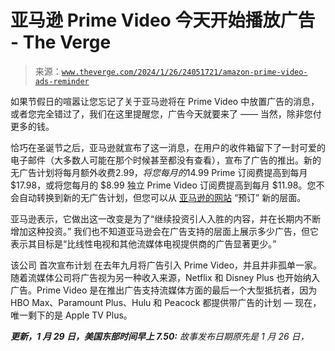 <!--yml

类别: 未分类

日期: 2024-05-27 15:10:51

-->

# 亚马逊 Prime Video 今天开始播放广告 - The Verge

> 来源：[`www.theverge.com/2024/1/26/24051721/amazon-prime-video-ads-reminder`](https://www.theverge.com/2024/1/26/24051721/amazon-prime-video-ads-reminder)

如果节假日的喧嚣让您忘记了关于亚马逊将在 Prime Video 中放置广告的消息，或者您完全错过了，我们在这里提醒您，广告今天就要来了 —— 当然，除非您付更多的钱。

恰巧在圣诞节之后，亚马逊就宣布了这一消息，在用户的收件箱留下了一封可爱的电子邮件（大多数人可能在那个时候甚至都没有查看），宣布了广告的推出。新的无广告计划将每月额外收费$2.99，将您每月的$14.99 Prime 订阅费提高到每月 $17.98，或将您每月的 $8.99 独立 Prime Video 订阅费提高到每月 $11.98。您不会自动转换到新的无广告计划，但您可以从 [亚马逊的网站](https://www.amazon.com/primevideoadfree?tag=theverge02-20) “预订” 新的层面。

亚马逊表示，它做出这一改变是为了“继续投资引人入胜的内容，并在长期内不断增加这种投资。” 我们也不知道亚马逊会在广告支持的层面上展示多少广告，但它表示其目标是“比线性电视和其他流媒体电视提供商的广告显著更少。”

该公司 首次宣布计划 在去年九月将广告引入 Prime Video，并且并非孤单一家。随着流媒体公司将广告视为另一种收入来源，Netflix 和 Disney Plus 也开始纳入广告。Prime Video 是在推出广告支持流媒体方面的最后一个大型抵抗者，因为 HBO Max、Paramount Plus、Hulu 和 Peacock 都提供带广告的计划 — 现在，唯一剩下的是 Apple TV Plus。

***更新，1 月 29 日，美国东部时间早上 7.50:** 故事发布日期原先是 1 月 26 日，*
